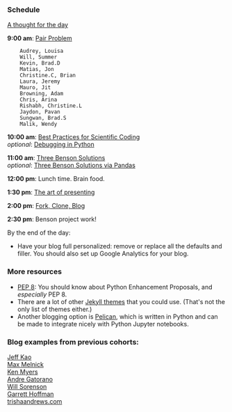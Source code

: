 ### Schedule

[A thought for the day](https://twitter.com/hadleywickham/status/565516733516349441)

**9:00 am**: [Pair Problem](pair_guessnum.md)

		Audrey, Louisa
		Will, Summer
		Kevin, Brad.D
		Matias, Jon
		Christine.C, Brian
		Laura, Jeremy
		Mauro, Jit
		Browning, Adam
		Chris, Arina
		Rishabh, Christine.L
		Jaydon, Pavan
		Sungwan, Brad.S
		Malik, Wendy

**10:00 am**: [Best Practices for Scientific Coding](pythonic_coding_slides.pdf )     
*optional*: [Debugging in Python](debugging+logging_slides.pdf)

**11:00 am**: [Three Benson Solutions](three_Benson_solutions.ipynb)   
  *optional*: [Three Benson Solutions via Pandas](three_Benson_solutions_pandas.ipynb)
 
**12:00 pm**: Lunch time. Brain food.

**1:30 pm**: [The art of presenting](presenting.pdf)

**2:00 pm**: [Fork, Clone, Blog](fork_clone_blog_markdown.md)

**2:30 pm**: Benson project work!


By the end of the day:
 * Have your blog full personalized: remove or replace all the defaults and filler. You should also set up Google Analytics for your blog. 


### More resources
 * [PEP 8](https://www.python.org/dev/peps/pep-0008/): You should know about Python Enhancement Proposals, and _especially_ PEP 8. 
 * There are a lot of other [Jekyll themes](https://github.com/jekyll/jekyll/wiki/Themes) that you could use. (That's not the only list of themes either.)
 * Another blogging option is [Pelican](http://blog.getpelican.com/), which is written in Python and can be made to integrate nicely with Python Jupyter notebooks.
 
 ### Blog examples from previous cohorts:  
 
 [Jeff Kao](https://hackernoon.com/@jeffykao)    
 [Max Melnick](http://maxmelnick.com)  
 [Ken Myers](https://kennmyers.github.io)  
 [Andre Gatorano](http://andremeetsdata.com)  
 [Will Sorenson](http://will-so.github.io)  
 [Garrett Hoffman](http://garretthoffman.github.io)  
 [trishaandrews.com](http://trishaandrews.com/)  



